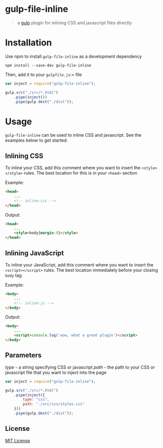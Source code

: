 
# gulp-file-inline

> a [gulp](https://github.com/wearefractal/gulp) plugin for inlining CSS and javascript files directly

# Installation

Use npm to install `gulp-file-inline` as a development dependency

```shell
npm install --save-dev gulp-file-inline
```

Then, add it to your `gulpfile.js`:= file

```javascript
var inject = require("gulp-file-inline");

gulp.src("./src/*.html")
	.pipe(inject())
	.pipe(gulp.dest("./dist"));
```

# Usage
`gulp-file-inline` can be used to inline CSS and javascript. See the examples below to get started.

## Inlining CSS
To inline your CSS, add this comment where you want to insert the `<style></style>` rules. The best location for this is in your `<head>` section

Example:
```html
<head>
	...
	<!-- inline:css -->
</head>
```
Output:
```html
<head>
	...
	<style>body{margin:0}</style>
</head>
```

## Inlining JavaScript
To inline your JavaScript, add this comment where you want to insert the `<script></script>` rules. The best location immediately before your closing `body` tag

Example:
```html
<body>
	...
	<!-- inline:js -->
</body>
```
Output:
```html
<body>
	...
	<script>console.log('wow, what a great plugin')</script>
</body>
```

## Parameters

*type* - a string specifying CSS or javascript
*path* - the path to your CSS or javascript file that you want to inject into the page

```javascript
var inject = require("gulp-file-inline");

gulp.src("./src/*.html")
	.pipe(inject({
		type: "css",
		path: "./src/css/styles.css"
	}))
	.pipe(gulp.dest("./dist"));
```

## License

[MIT License](http://en.wikipedia.org/wiki/MIT_License)